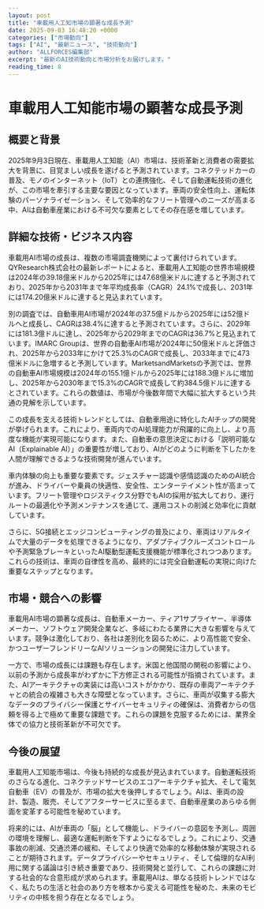 ```yaml
---
layout: post
title: "車載用人工知市場の顕著な成長予測"
date: 2025-09-03 16:48:20 +0000
categories: ["市場動向"]
tags: ["AI", "最新ニュース", "技術動向"]
author: "ALLFORCES編集部"
excerpt: "最新のAI技術動向と市場分析をお届けします。"
reading_time: 8
---
```

# 車載用人工知能市場の顕著な成長予測

## 概要と背景

2025年9月3日現在、車載用人工知能（AI）市場は、技術革新と消費者の需要拡大を背景に、目覚ましい成長を遂げると予測されています。コネクテッドカーの普及、モノのインターネット（IoT）との連携強化、そして自動運転技術の進化が、この市場を牽引する主要な要因となっています。車両の安全性向上、運転体験のパーソナライゼーション、そして効率的なフリート管理へのニーズが高まる中、AIは自動車産業における不可欠な要素としてその存在感を増しています。

## 詳細な技術・ビジネス内容

車載用AI市場の成長は、複数の市場調査機関によって裏付けられています。QYResearch株式会社の最新レポートによると、車載用人工知能の世界市場規模は2024年の39.18億米ドルから2025年には47.68億米ドルに達すると予測されており、2025年から2031年まで年平均成長率（CAGR）24.1%で成長し、2031年には174.20億米ドルに達すると見込まれています。

別の調査では、自動車用AI市場が2024年の37.5億ドルから2025年には52億ドルへと成長し、CAGRは38.4%に達すると予測されています。さらに、2029年には181.3億ドルに達し、2025年から2029年までのCAGRは36.7%と見込まれています。IMARC Groupは、世界の自動車AI市場が2024年に50億米ドルと評価され、2025年から2033年にかけて25.3%のCAGRで成長し、2033年までに473億米ドルに急増すると予測しています。MarketsandMarketsの予測では、世界の自動車AI市場規模は2024年の155.1億ドルから2025年には188.3億ドルに増加し、2025年から2030年まで15.3%のCAGRで成長して約384.5億ドルに達するとされています。これらの数値は、市場が今後数年間で大幅に拡大するという共通の見解を示しています。

この成長を支える技術トレンドとしては、自動車用途に特化したAIチップの開発が挙げられます。これにより、車両内でのAI処理能力が飛躍的に向上し、より高度な機能が実現可能になります。また、自動車の意思決定における「説明可能なAI（Explainable AI）」の重要性が増しており、AIがどのように判断を下したかを人間が理解できるような技術開発が進んでいます。

車内体験の向上も重要な要素です。ジェスチャー認識や感情認識のためのAI統合が進み、ドライバーや乗員の快適性、安全性、エンターテイメント性が高まっています。フリート管理やロジスティクス分野でもAIの採用が拡大しており、運行ルートの最適化や予測メンテナンスを通じて、運用コストの削減と効率化に貢献しています。

さらに、5G接続とエッジコンピューティングの普及により、車両はリアルタイムで大量のデータを処理できるようになり、アダプティブクルーズコントロールや予測緊急ブレーキといったAI駆動型運転支援機能が標準化されつつあります。これらの技術は、車両の自律性を高め、最終的には完全自動運転の実現に向けた重要なステップとなります。

## 市場・競合への影響

車載用AI市場の顕著な成長は、自動車メーカー、ティア1サプライヤー、半導体メーカー、ソフトウェア開発企業など、多岐にわたる業界に大きな影響を与えています。競争は激化しており、各社は差別化を図るために、より高性能で安全、かつユーザーフレンドリーなAIソリューションの開発に注力しています。

一方で、市場の成長には課題も存在します。米国と他国間の関税の影響により、以前の予測から成長率がわずかに下方修正される可能性が指摘されています。また、AIアーキテクチャの実装には高いコストがかかり、既存の車両アーキテクチャとの統合の複雑さも大きな障壁となっています。さらに、車両が収集する膨大なデータのプライバシー保護とサイバーセキュリティの確保は、消費者からの信頼を得る上で極めて重要な課題です。これらの課題を克服するためには、業界全体での協力と技術革新が不可欠です。

## 今後の展望

車載用人工知能市場は、今後も持続的な成長が見込まれています。自動運転技術のさらなる進化、コネクテッドサービスのエコアーキテクチャ拡大、そして電気自動車（EV）の普及が、市場の拡大を後押しするでしょう。AIは、車両の設計、製造、販売、そしてアフターサービスに至るまで、自動車産業のあらゆる側面を変革する可能性を秘めています。

将来的には、AIが車両の「脳」として機能し、ドライバーの意図を予測し、周囲の環境を理解し、最適な運転判断を下すようになるでしょう。これにより、交通事故の削減、交通渋滞の緩和、そしてより快適で効率的な移動体験が実現されることが期待されます。データプライバシーやセキュリティ、そして倫理的なAI利用に関する議論は引き続き重要であり、技術開発と並行して、これらの課題に対する社会的な合意形成が求められます。車載用AIは、単なる技術トレンドではなく、私たちの生活と社会のあり方を根本から変える可能性を秘めた、未来のモビリティの中核を担う存在となるでしょう。
